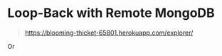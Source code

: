 # Loop-Back with Remote MongoDB
> https://blooming-thicket-65801.herokuapp.com/explorer/ 

Or

<!-- #### Click below Single-Click button to Deploy on your Heroku Account

[![Deploy](https://www.herokucdn.com/deploy/button.svg)](https://heroku.com/deploy?template=https://github.com/heroku/node-js-sample/tree/master) -->
